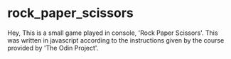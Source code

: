 # rock_paper_scissors
Hey, 
This is a small game played in console, 'Rock Paper Scissors'.
This was written in javascript according to the instructions given by the course provided by 'The Odin Project'.